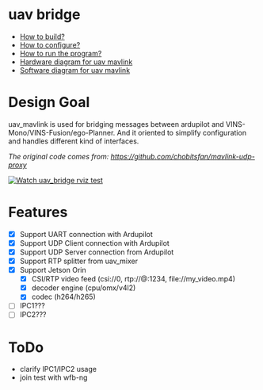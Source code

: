 # uav bridge

- [How to build?](doc/how_to_build.md)
- [How to configure?](doc/how_to_config.md)
- [How to run the program?](doc/how_to_run.md)
- [Hardware diagram for uav mavlink](doc/hardware_diagram.md)
- [Software diagram for uav mavlink](doc/software_diagram.md)

# Design Goal

uav_mavlink is used for bridging messages between ardupilot and VINS-Mono/VINS-Fusion/ego-Planner.
And it oriented to simplify configuration and handles different kind of interfaces.

*The original code comes from: https://github.com/chobitsfan/mavlink-udp-proxy*


[![Watch uav_bridge rviz test](https://img.youtube.com/vi/ewxGkjimbnc/0.jpg)](https://youtu.be/ewxGkjimbnc)

# Features

- [x] Support UART connection with Ardupilot
- [x] Support UDP Client connection with Ardupilot
- [x] Support UDP Server connection from Ardupilot
- [x] Support RTP splitter from uav_mixer
- [x] Support Jetson Orin
  - [x] CSI/RTP video feed (csi://0, rtp://@:1234, file://my_video.mp4)
  - [x] decoder engine (cpu/omx/v4l2)
  - [x] codec (h264/h265)
- [ ] IPC1???
- [ ] IPC2???

# ToDo

- clarify IPC1/IPC2 usage
- join test with wfb-ng



